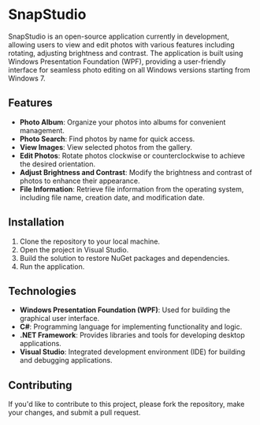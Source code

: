 # SnapStudio

SnapStudio is an open-source application currently in development, allowing users to view and edit photos with various features including rotating, adjusting brightness and contrast. The application is built using Windows Presentation Foundation (WPF), providing a user-friendly interface for seamless photo editing on all Windows versions starting from Windows 7.

## Features

- **Photo Album**: Organize your photos into albums for convenient management.
- **Photo Search**: Find photos by name for quick access.
- **View Images**: View selected photos from the gallery.
- **Edit Photos**: Rotate photos clockwise or counterclockwise to achieve the desired orientation.
- **Adjust Brightness and Contrast**: Modify the brightness and contrast of photos to enhance their appearance.
- **File Information**: Retrieve file information from the operating system, including file name, creation date, and modification date.

## Installation

1. Clone the repository to your local machine.
2. Open the project in Visual Studio.
3. Build the solution to restore NuGet packages and dependencies.
4. Run the application.

## Technologies

- **Windows Presentation Foundation (WPF)**: Used for building the graphical user interface.
- **C#**: Programming language for implementing functionality and logic.
- **.NET Framework**: Provides libraries and tools for developing desktop applications.
- **Visual Studio**: Integrated development environment (IDE) for building and debugging applications.

## Contributing

If you'd like to contribute to this project, please fork the repository, make your changes, and submit a pull request.
